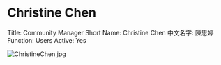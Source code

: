 # Christine Chen

Title: Community Manager
Short Name: Christine Chen
中文名字: 陳思婷
Function: Users
Active: Yes

![ChristineChen.jpg](Christine%20Chen%20c1944b65d2bb4828b9a8228502785061/ChristineChen.jpg)